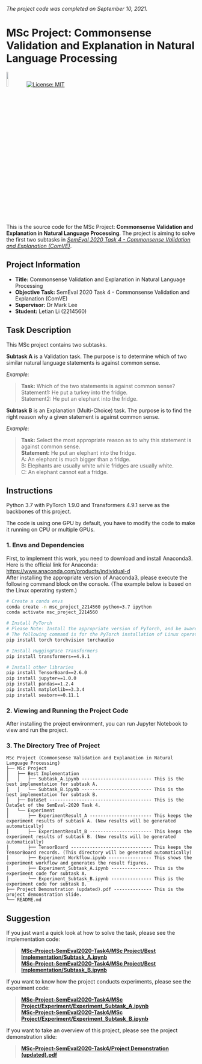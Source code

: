 *The project code was completed on September 10, 2021.*

# MSc Project: Commonsense Validation and Explanation in Natural Language Processing

[<img src="https://raw.githubusercontent.com/pytorch/pytorch/master/docs/source/_static/img/pytorch-logo-dark.png" width="10%">](https://pytorch.org/)
[![License: MIT](https://img.shields.io/badge/License-MIT-yellow.svg)](https://opensource.org/licenses/MIT)   

This is the source code for the MSc Project: **Commonsense Validation and Explanation in Natural Language Processing**. The project is aiming to solve the first two subtasks in [*SemEval 2020 Task 4 - Commonsense Validation and Explanation (ComVE)*](https://competitions.codalab.org/competitions/21080).  



## Project Information
* **Title:** Commonsense Validation and Explanation in Natural Language Processing<br>
* **Objective Task:** SemEval 2020 Task 4 - Commonsense Validation and Explanation (ComVE)<br>
* **Supervisor:** Dr Mark Lee<br>
* **Student:** Letian Li (2214560)



## Task Description
This MSc project contains two subtasks.  

**Subtask A** is a Validation task. The purpose is to determine which of two similar natural language statements is against common sense.

*Example:*  
> **Task:** Which of the two statements is against common sense?  
> Statement1: He put a turkey into the fridge.  
> Statement2: He put an elephant into the fridge. 

**Subtask B** is an Explanation (Multi-Choice) task. The purpose is to find the right reason why a given statement is against common sense.

*Example:*  
> **Task:** Select the most appropriate reason as to why this statement is against common sense.  
> **Statement:** He put an elephant into the fridge.  
> A: An elephant is much bigger than a fridge.  
> B: Elephants are usually white while fridges are usually white.  
> C: An elephant cannot eat a fridge.



## Instructions
Python 3.7 with PyTorch 1.9.0 and Transformers 4.9.1 serve as the backbones of this project.

The code is using one GPU by default, you have to modify the code to make it running on CPU or multiple GPUs.

### 1. Envs and Dependencies
First, to implement this work, you need to download and install Anaconda3. Here is the official link for Anaconda: https://www.anaconda.com/products/individual-d  
After installing the appropriate version of Anaconda3, please execute the following command block on the console. (The example below is based on the Linux operating system.)

```bash
# Create a conda envs
conda create -n msc_project_2214560 python=3.7 ipython
conda activate msc_project_2214560

# Install PyTorch 
# Please Note: Install the appropriate version of PyTorch, and be aware of your operating system and CUDA version. Please check https://pytorch.org/get-started/locally/ 
# The following command is for the PyTorch installation of Linux operating system and CUDA 10.2.
pip install torch torchvision torchaudio

# Install HuggingFace Transformers
pip install transformers==4.9.1

# Install other libraries
pip install TensorBoard==2.6.0
pip install jupyter==1.0.0
pip install pandas==1.2.4
pip install matplotlib==3.3.4
pip install seaborn==0.11.1
```

### 2. Viewing and Running the Project Code
After installing the project environment, you can run Jupyter Notebook to view and run the project.

### 3. The Directory Tree of Project
```
MSc Project (Commonsense Validation and Explanation in Natural Language Processing)
├── MSc Project
│   ├── Best Implementation
│   │   ├── Subtask_A.ipynb -------------------------- This is the best implementation for subtask A.
│   │   └── Subtask_B.ipynb -------------------------- This is the best implementation for subtask B.
│   ├── DataSet -------------------------------------- This is the DataSet of the SemEval-2020 Task 4.
│   └── Experiment
│       ├── ExperimentResult_A ----------------------- This keeps the experiment results of subtask A. (New results will be generated automatically)
│       ├── ExperimentResult_B ----------------------- This keeps the experiment results of subtask B. (New results will be generated automatically)
│       ├── TensorBoard ------------------------------ This keeps the TensorBoard records. (This directory will be generated automatically)
│       ├── Experiment Workflow.ipynb ---------------- This shows the experiment workflow and generates the result figures.
│       ├── Experiment_Subtask_A.ipynb --------------- This is the experiment code for subtask A.
│       └── Experiment_Subtask_B.ipynb --------------- This is the experiment code for subtask B.
├── Project Demonstration (updated).pdf -------------- This is the project demonstration slide.
└── README.md
```



## Suggestion
If you just want a quick look at how to solve the task, please see the implementation code:  
> [**MSc-Project-SemEval2020-Task4/MSc Project/Best Implementation/Subtask_A.ipynb**](https://github.com/LetianLee/MSc-Project-SemEval2020-Task4/blob/master/MSc%20Project/Best%20Implementation/Subtask_A.ipynb)  
> [**MSc-Project-SemEval2020-Task4/MSc Project/Best Implementation/Subtask_B.ipynb**](https://github.com/LetianLee/MSc-Project-SemEval2020-Task4/blob/master/MSc%20Project/Best%20Implementation/Subtask_B.ipynb)

If you want to know how the project conducts experiments, please see the experiment code:  
> [**MSc-Project-SemEval2020-Task4/MSc Project/Experiment/Experiment_Subtask_A.ipynb**](https://github.com/LetianLee/MSc-Project-SemEval2020-Task4/blob/master/MSc%20Project/Experiment/Experiment_Subtask_A.ipynb)  
> [**MSc-Project-SemEval2020-Task4/MSc Project/Experiment/Experiment_Subtask_B.ipynb**](https://github.com/LetianLee/MSc-Project-SemEval2020-Task4/blob/master/MSc%20Project/Experiment/Experiment_Subtask_B.ipynb)

If you want to take an overview of this project, please see the project demonstration slide:  
> [**MSc-Project-SemEval2020-Task4/Project Demonstration (updated).pdf**](https://github.com/LetianLee/MSc-Project-SemEval2020-Task4/blob/master/Project%20Demonstration%20(updated).pdf)  
